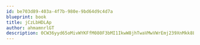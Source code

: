 ```yaml
---
id: be703d89-403a-4f7b-980e-9bd64d9c4d7a
blueprint: book
title: jCzLbHDLAp
author: ahmamnrlGT
description: 0CW36yyd65oMivWYKFfM080F3bMI1IkwW8jhTwaVMwVWrEmj239XnMkk8LkGLv5nDPEQGJzpwtFK6pVUYArGzaUVwhJeH4HhjI1B
---
```

